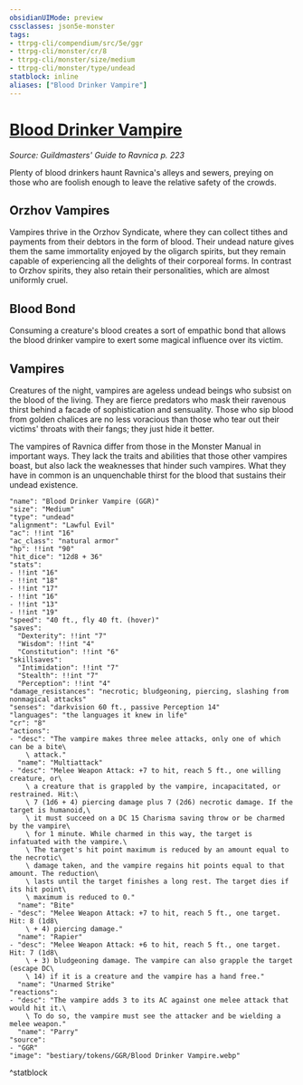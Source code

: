 ```yaml
---
obsidianUIMode: preview
cssclasses: json5e-monster
tags:
- ttrpg-cli/compendium/src/5e/ggr
- ttrpg-cli/monster/cr/8
- ttrpg-cli/monster/size/medium
- ttrpg-cli/monster/type/undead
statblock: inline
aliases: ["Blood Drinker Vampire"]
---
```

# [Blood Drinker Vampire](3-Compendium\CLI\bestiary\undead/blood-drinker-vampire-ggr.md)
*Source: Guildmasters' Guide to Ravnica p. 223*  

Plenty of blood drinkers haunt Ravnica's alleys and sewers, preying on those who are foolish enough to leave the relative safety of the crowds.

## Orzhov Vampires

Vampires thrive in the Orzhov Syndicate, where they can collect tithes and payments from their debtors in the form of blood. Their undead nature gives them the same immortality enjoyed by the oligarch spirits, but they remain capable of experiencing all the delights of their corporeal forms. In contrast to Orzhov spirits, they also retain their personalities, which are almost uniformly cruel.

## Blood Bond

Consuming a creature's blood creates a sort of empathic bond that allows the blood drinker vampire to exert some magical influence over its victim.

## Vampires

Creatures of the night, vampires are ageless undead beings who subsist on the blood of the living. They are fierce predators who mask their ravenous thirst behind a facade of sophistication and sensuality. Those who sip blood from golden chalices are no less voracious than those who tear out their victims' throats with their fangs; they just hide it better.

The vampires of Ravnica differ from those in the Monster Manual in important ways. They lack the traits and abilities that those other vampires boast, but also lack the weaknesses that hinder such vampires. What they have in common is an unquenchable thirst for the blood that sustains their undead existence.

```statblock
"name": "Blood Drinker Vampire (GGR)"
"size": "Medium"
"type": "undead"
"alignment": "Lawful Evil"
"ac": !!int "16"
"ac_class": "natural armor"
"hp": !!int "90"
"hit_dice": "12d8 + 36"
"stats":
- !!int "16"
- !!int "18"
- !!int "17"
- !!int "16"
- !!int "13"
- !!int "19"
"speed": "40 ft., fly 40 ft. (hover)"
"saves":
  "Dexterity": !!int "7"
  "Wisdom": !!int "4"
  "Constitution": !!int "6"
"skillsaves":
  "Intimidation": !!int "7"
  "Stealth": !!int "7"
  "Perception": !!int "4"
"damage_resistances": "necrotic; bludgeoning, piercing, slashing from nonmagical attacks"
"senses": "darkvision 60 ft., passive Perception 14"
"languages": "the languages it knew in life"
"cr": "8"
"actions":
- "desc": "The vampire makes three melee attacks, only one of which can be a bite\
    \ attack."
  "name": "Multiattack"
- "desc": "Melee Weapon Attack: +7 to hit, reach 5 ft., one willing creature, or\
    \ a creature that is grappled by the vampire, incapacitated, or restrained. Hit:\
    \ 7 (1d6 + 4) piercing damage plus 7 (2d6) necrotic damage. If the target is humanoid,\
    \ it must succeed on a DC 15 Charisma saving throw or be charmed by the vampire\
    \ for 1 minute. While charmed in this way, the target is infatuated with the vampire.\
    \ The target's hit point maximum is reduced by an amount equal to the necrotic\
    \ damage taken, and the vampire regains hit points equal to that amount. The reduction\
    \ lasts until the target finishes a long rest. The target dies if its hit point\
    \ maximum is reduced to 0."
  "name": "Bite"
- "desc": "Melee Weapon Attack: +7 to hit, reach 5 ft., one target. Hit: 8 (1d8\
    \ + 4) piercing damage."
  "name": "Rapier"
- "desc": "Melee Weapon Attack: +6 to hit, reach 5 ft., one target. Hit: 7 (1d8\
    \ + 3) bludgeoning damage. The vampire can also grapple the target (escape DC\
    \ 14) if it is a creature and the vampire has a hand free."
  "name": "Unarmed Strike"
"reactions":
- "desc": "The vampire adds 3 to its AC against one melee attack that would hit it.\
    \ To do so, the vampire must see the attacker and be wielding a melee weapon."
  "name": "Parry"
"source":
- "GGR"
"image": "bestiary/tokens/GGR/Blood Drinker Vampire.webp"
```
^statblock